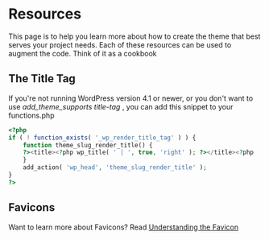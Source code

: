 
# Resources

This page is to help you learn more about how to create the theme that best serves your project needs.
Each of these resources can be used to augment the code. Think of it as a cookbook 




## The Title Tag

If you're not running WordPress version 4.1 or newer, or you don't want to use *add_theme_supports title-tag*
, you can add this snippet to your functions.php

```php
<?php
if ( ! function_exists( '_wp_render_title_tag' ) ) {
	function theme_slug_render_title() {
	?><title><?php wp_title( ' | ', true, 'right' ); ?></title><?php
	}
	add_action( 'wp_head', 'theme_slug_render_title' );
}
?>
```

## Favicons

Want to learn more about Favicons? Read 
[Understanding the Favicon](http://www.jonathantneal.com/blog/understand-the-favicon/) 



